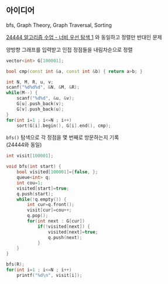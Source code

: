 ## 아이디어
bfs, Graph Theory, Graph Traversal, Sorting

[24444 알고리즘 수업 - 너비 우선 탐색 1](https://www.acmicpc.net/problem/24444) 와 동일하고 정렬만 반대인 문제

양방향 그래프를 입력받고 인접 정점들을 내림차순으로 정렬
```cpp
vector<int> G[100001];

bool cmp(const int &a, const int &b) { return a>b; }

int N, M, R, u, v;
scanf("%d%d%d", &N, &M, &R);
while(M--) {
	scanf("%d%d", &u, &v);
	G[u].push_back(v);
	G[v].push_back(u);
}
for(int i=1 ; i<=N ; i++)
	sort(G[i].begin(), G[i].end(), cmp);
```
`bfs()` 탐색으로 각 정점을 몇 번째로 방문하는지 기록  
(24444와 동일)
```cpp
int visit[100001];

void bfs(int start) {
	bool visited[100001]={false, };
	queue<int> q;
	int cou=1;
	visited[start]=true;
	q.push(start);
	while(!q.empty()) {
		int cur=q.front();
		visit[cur]=cou++;
		q.pop();
		for(int next : G[cur])
			if(!visited[next]) {
				visited[next]=true;
				q.push(next);
			}
	}
}

bfs(R);
for(int i=1 ; i<=N ; i++)
	printf("%d\n", visit[i]);
```
